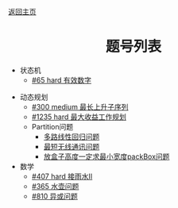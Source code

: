 [返回主页](..)

# <center>题号列表</center>

+ 状态机
  - [#65 hard 有效数字](./65/index.md)

- 动态规划
  - [#300 medium 最长上升子序列](./300/index.md)
  - [#1235 hard 最大收益工作规划](./1235/index.md)
  - Partition问题
    - [多路线性回归问题](./multiway/index.md)
    - [最短无线通讯问题](./minPath/index.md)
    - [放盒子高度一定求最小宽度packBox问题](./packBox/index.md)
- 数学
  + [#407 hard 接雨水Ⅱ](./407/index.md)
  + [#365 水壶问题](./365/index.md)
  + [#810 异或问题](./810/index.md)
